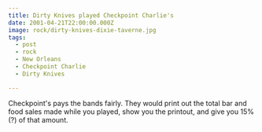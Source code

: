 ```yaml
---
title: Dirty Knives played Checkpoint Charlie's
date: 2001-04-21T22:00:00.000Z
image: rock/dirty-knives-dixie-taverne.jpg
tags:
  - post 
  - rock
  - New Orleans
  - Checkpoint Charlie
  - Dirty Knives

---
```


Checkpoint's pays the bands fairly. They would print out the total bar and food sales made while you played, show you the printout, and give you 15% (?) of that amount.